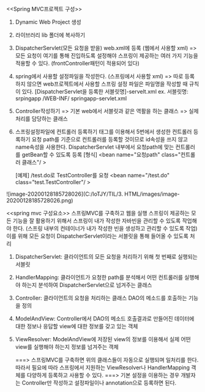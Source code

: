 <<Spring MVC프로젝트 구성>>

1. Dynamic Web Project 생성
2. 라이브러리 lib 폴더에 복사하기
3. DispatcherServlet(모든 요청을 받을) web.xml에 등록 (웹에서 사용할 xml)
   => 모든 요청이 여기를 통해 진입하도록 설정해야 스프링이 제공하는 여러 가지 기능을 적용할 수 있다.
   	(frontController패턴이 적용되어 있다)
4. spring에서 사용할 설정파일을 작성한다. (스프링에서 사용할 xml)
   => 따로 등록하지 않으면 web프로젝트에서 사용할 스프링 설정 파일은 파일명을 작성할 때 규칙이 있다.
   	[DispatcherServlet을 등록한 서블릿명]-servelt.xml
   	ex. 서블릿명: srpingapp
   		/WEB-INF/
   			springapp-servlet.xml
5. Controller작성하기
   => 기본 web에서 서블릿과 같은 역활을 하는 클래스
   => 실제 처리를 담당하는 클래스
6. 스프링설정파일에 컨트롤러 등록하기
   <bean> 태그를 이용해서 5번에서 생성한 컨트롤러 등록하기
   요청 path를 기준으로 컨트롤러를 등록할 것이므로 id속성을 쓰지 않고 name속성을 사용한다.
   DispatcherServlet 내부에서 요청path에 맞는 컨트롤러를 getBean할 수 있도록 등록
   [형식]
   	<bean name="요청path" class="컨트롤러 클래스"/ >
   	
   [예제]
   	/test.do로 TestController를 요청
   	<bean name="/test.do" class="test.TestController"/ >



![image-20200128185728026](C:/IoTJY/TIL/3. HTML/images/image-20200128185728026.png)

<<spring mvc 구성요소>>
스프링MVC를 구축하고 웹을 실행
스프링이 제공하는 모든 기능을 잘 활용하기 위해서 스프링이 내가 작성한 자바빈을 관리할 수 있도록 작업해야 한다.
(스프링 내부의 컨테이너가 내가 작성한 빈을 생성하고 관리할 수 있도록 작업)
이를 위해 모든 요청이  DispatcherServlet이라는 서블릿을 통해 들어올 수 있도록 처리

1. DispatcherServlet: 클라이언트의 모든 요청을 처리하기 위해 첫 번째로 실행되는 서블릿
2. HandlerMapping: 클라이언트가 요청한 path를 분석해서 어떤 컨트롤러를 실행해야 하는지 분석하여
   				DispatcherServlet으로 넘겨주는 클래스
3. Controller: 클라이언트의  요청을 처리하는 클래스
   DAO의 메소드를 호출하는 기능을 정의
4. ModelAndView: Controller에서 DAO의 메소드 호출결과로 만들어진 데이터에 대한
   정보나 응답할 view에 대한 정보를 갖고 있는 객체
5. ViewResolver: ModelAndView에 저장된 view의 정보를 이용해서
   실제 어떤 view를 실행해야 하는지 정보를 넘겨주는 객체
   			
   ===> 스프링MVC를 구축하면 위의 클래스들이 자동으로 실행되며 일처리를 한다.
   	따라서 필요에 따라 스프링에서 지원하는
   	ViewResolver나 HandlerMapping 객체를 다양하게 등록하고 사용할 수 있다.
   ===> 기본 설정을 이용하는 경우 개발자는 Controller만 작성하고 설정파일이나
   	annotation으로 등록하면 된다. 
   	
   	
   	
   	
   	
   	
   	
   	
   	
   	
   	
   	
   	